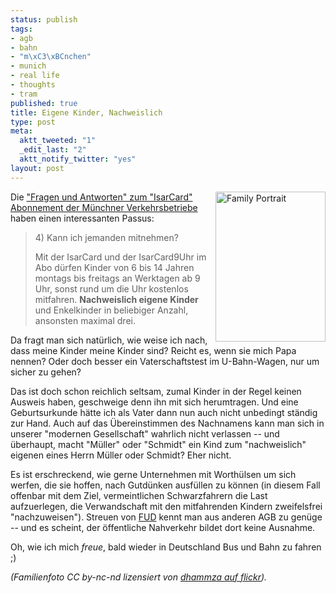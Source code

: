 ```yaml
--- 
status: publish
tags: 
- agb
- bahn
- "m\xC3\xBCnchen"
- munich
- real life
- thoughts
- tram
published: true
title: Eigene Kinder, Nachweislich
type: post
meta: 
  aktt_tweeted: "1"
  _edit_last: "2"
  aktt_notify_twitter: "yes"
layout: post
---
```

<a href="http://flickr.com/photos/dhammza/1499194036/"><img src="http://fredericiana.com/wp-content/uploads/2009/01/family_portrait.jpg" alt="Family Portrait" title="Family Portrait" width="176" height="240" class="alignright size-full wp-image-1901" align="right" /></a>Die <a href="http://www.mvv-muenchen.de/de/home/fahrgastinformation/tickets-preise/tickets/zeitkarten/isarcard-abo/index.html#id_29">"Fragen und Antworten" zum "IsarCard" Abonnement der Münchner Verkehrsbetriebe</a> haben einen interessanten Passus:

<blockquote>4) Kann ich jemanden mitnehmen?

Mit der IsarCard und der IsarCard9Uhr im Abo dürfen Kinder von 6 bis 14 Jahren montags bis freitags an Werktagen ab 9 Uhr, sonst rund um die Uhr kostenlos mitfahren. <strong>Nachweislich eigene Kinder</strong> und Enkelkinder in beliebiger Anzahl, ansonsten maximal drei.</blockquote>

Da fragt man sich natürlich, wie weise ich nach, dass meine Kinder meine Kinder sind? Reicht es, wenn sie mich Papa nennen? Oder doch besser ein Vaterschaftstest im U-Bahn-Wagen, nur um sicher zu gehen?

Das ist doch schon reichlich seltsam, zumal Kinder in der Regel keinen Ausweis haben, geschweige denn ihn mit sich herumtragen. Und eine Geburtsurkunde hätte ich als Vater dann nun auch nicht unbedingt ständig zur Hand. Auch auf das Übereinstimmen des Nachnamens kann man sich in unserer "modernen Gesellschaft" wahrlich nicht verlassen -- und überhaupt, macht "Müller" oder "Schmidt" ein Kind zum "nachweislich" eigenen eines Herrn Müller oder Schmidt? Eher nicht.

Es ist erschreckend, wie gerne Unternehmen mit Worthülsen um sich werfen, die sie hoffen, nach Gutdünken ausfüllen zu können (in diesem Fall offenbar mit dem Ziel, vermeintlichen Schwarzfahrern die Last aufzuerlegen, die Verwandschaft mit den mitfahrenden Kindern zweifelsfrei "nachzuweisen"). Streuen von <a href="http://de.wikipedia.org/wiki/Fear,_Uncertainty_and_Doubt">FUD</a> kennt man aus anderen AGB zu genüge -- und es scheint, der öffentliche Nahverkehr bildet dort keine Ausnahme.

Oh, wie ich mich <em>freue</em>, bald wieder in Deutschland Bus und Bahn zu fahren ;)

<em>(Familienfoto CC by-nc-nd lizensiert von <a href="http://flickr.com/photos/dhammza/1499194036/">dhammza auf flickr</a>).</em>
